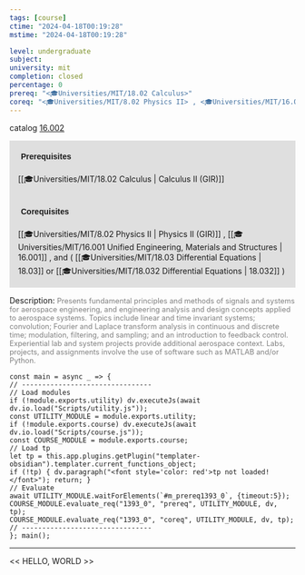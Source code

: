 ```yaml
---
tags: [course]
ctime: "2024-04-18T00:19:28"
mstime: "2024-04-18T00:19:28"

level: undergraduate
subject: 
university: mit
completion: closed
percentage: 0
prereq: "<🎓Universities/MIT/18.02 Calculus>"
coreq: "<🎓Universities/MIT/8.02 Physics II> , <🎓Universities/MIT/16.001 Unified Engineering, Materials and Structures> , and ( <🎓Universities/MIT/18.03 Differential Equations> or <🎓Universities/MIT/18.032 Differential Equations> )"
---
```


catalog [16.002](http://student.mit.edu/catalog/m16a.html#16.002)

<span style="display: block; padding: 15px; background-color: rgb(100, 100, 100, 0.2);"><font id="m_prereq1393_0" style="display: block; font-family: Arial, sans-serif; font-weight: bold; padding: 5px">Prerequisites</font><br><span id="prereq1393_0">[[🎓Universities/MIT/18.02 Calculus | Calculus II (GIR)]]</span></span>
<span style="display: block; padding: 15px; background-color: rgb(100, 100, 100, 0.2);"><font id="m_coreq1393_0" style="display: block; font-family: Arial, sans-serif; font-weight: bold; padding: 5px">Corequisites</font><br><span id="coreq1393_0">[[🎓Universities/MIT/8.02 Physics II | Physics II (GIR)]] , [[🎓Universities/MIT/16.001 Unified Engineering, Materials and Structures | 16.001]] , and ( [[🎓Universities/MIT/18.03 Differential Equations | 18.03]] or [[🎓Universities/MIT/18.032 Differential Equations | 18.032]] )</span></span>

<font style="">Description:</font>
<font style="color: grey; font-size: 0.8rem;">Presents fundamental principles and methods of signals and systems for aerospace engineering, and engineering analysis and design concepts applied to aerospace systems. Topics include linear and time invariant systems; convolution; Fourier and Laplace transform analysis in continuous and discrete time; modulation, filtering, and sampling; and an introduction to feedback control. Experiential lab and system projects provide additional aerospace context. Labs, projects, and assignments involve the use of software such as MATLAB and/or Python.</font>

```dataviewjs
const main = async _ => {
// --------------------------------
// Load modules
if (!module.exports.utility) dv.executeJs(await dv.io.load("Scripts/utility.js"));
const UTILITY_MODULE = module.exports.utility;
if (!module.exports.course) dv.executeJs(await dv.io.load("Scripts/course.js"));
const COURSE_MODULE = module.exports.course;
// Load tp
let tp = this.app.plugins.getPlugin("templater-obsidian").templater.current_functions_object;
if (!tp) { dv.paragraph("<font style='color: red'>tp not loaded!</font>"); return; }
// Evaluate
await UTILITY_MODULE.waitForElements(`#m_prereq1393_0`, {timeout:5});
COURSE_MODULE.evaluate_req("1393_0", "prereq", UTILITY_MODULE, dv, tp);
COURSE_MODULE.evaluate_req("1393_0", "coreq", UTILITY_MODULE, dv, tp);
// --------------------------------
}; main();
```

---

<< HELLO, WORLD >>
